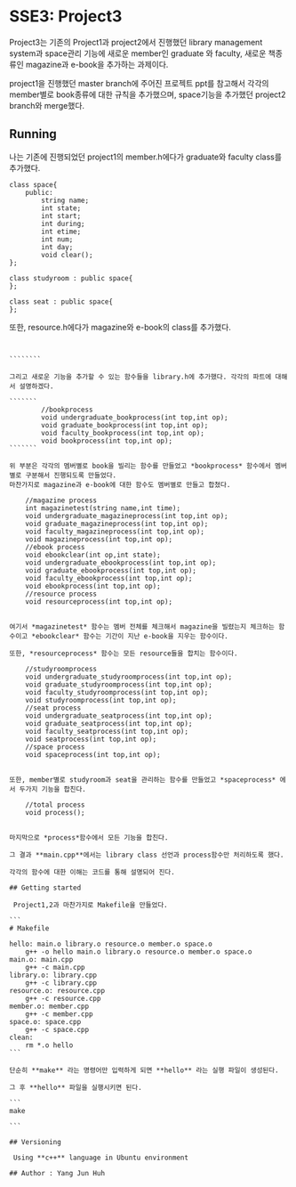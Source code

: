 # SSE3: Project3

Project3는 기존의 Project1과 project2에서 진행했던 library management system과 space관리 기능에 새로운 member인 graduate 와 faculty, 새로운 책종류인 magazine과 e-book을 추가하는 과제이다.

project1을 진행했던 master branch에 주어진 프로젝트 ppt를 참고해서 각각의 member별로 book종류에 대한 규칙을 추가했으며, space기능을 추가했던 project2 branch와 merge했다. 

## Running

나는 기존에 진행되었던 project1의 member.h에다가 graduate와 faculty class를 추가했다.

````
class space{
	public:
		string name;
		int state;
		int start;
		int during;
		int etime;
		int num;
		int day;
		void clear();
};

class studyroom : public space{
};

class seat : public space{
};

`````

또한, resource.h에다가 magazine와 e-book의 class를 추가했다. 

`````````


````````

그리고 새로운 기능을 추가할 수 있는 함수들을 library.h에 추가했다. 각각의 파트에 대해서 설명하겠다.

```````
		//bookprocess
		void undergraduate_bookprocess(int top,int op);
		void graduate_bookprocess(int top,int op);
		void faculty_bookprocess(int top,int op);
		void bookprocess(int top,int op);
```````

위 부분은 각각의 멤버별로 book을 빌리는 함수를 만들었고 *bookprocess* 함수에서 멤버별로 구분해서 진행되도록 만들었다.
마찬가지로 magazine과 e-book에 대한 함수도 멤버별로 만들고 합쳤다.

``````````````
		//magazine process
		int magazinetest(string name,int time);
		void undergraduate_magazineprocess(int top,int op);
		void graduate_magazineprocess(int top,int op);
		void faculty_magazineprocess(int top,int op);
		void magazineprocess(int top,int op);
		//ebook process
		void ebookclear(int op,int state);
		void undergraduate_ebookprocess(int top,int op);
		void graduate_ebookprocess(int top,int op);
		void faculty_ebookprocess(int top,int op);
		void ebookprocess(int top,int op);
		//resource process
		void resourceprocess(int top,int op);
``````

여기서 *magazinetest* 함수는 멤버 전체를 체크해서 magazine을 빌렸는지 체크하는 함수이고 *ebookclear* 함수는 기간이 지난 e-book을 지우는 함수이다.

또한, *resourceprocess* 함수는 모든 resource들을 합치는 함수이다.

```````````````
		//studyroomprocess
		void undergraduate_studyroomprocess(int top,int op);
		void graduate_studyroomprocess(int top,int op);
		void faculty_studyroomprocess(int top,int op);	
		void studyroomprocess(int top,int op);
		//seat process
		void undergraduate_seatprocess(int top,int op);
		void graduate_seatprocess(int top,int op);
		void faculty_seatprocess(int top,int op);
		void seatprocess(int top,int op);
		//space process
		void spaceprocess(int top,int op);
`````````

또한, member별로 studyroom과 seat을 관리하는 함수를 만들었고 *spaceprocess* 에서 두가지 기능을 합친다.

``````````
		//total process
		void process();
``````````

마지막으로 *process*함수에서 모든 기능을 합친다.

그 결과 **main.cpp**에서는 library class 선언과 process함수만 처리하도록 했다.

각각의 함수에 대한 이해는 코드를 통해 설명되어 진다.

## Getting started

 Project1,2과 마찬가지로 Makefile을 만들었다.

``` 
# Makefile

hello: main.o library.o resource.o member.o space.o
	g++ -o hello main.o library.o resource.o member.o space.o
main.o: main.cpp
	g++ -c main.cpp	
library.o: library.cpp
	g++ -c library.cpp
resource.o: resource.cpp
	g++ -c resource.cpp	
member.o: member.cpp
	g++ -c member.cpp
space.o: space.cpp
	g++ -c space.cpp	
clean:	
	rm *.o hello
```

단순히 **make** 라는 명령어만 입력하게 되면 **hello** 라는 실행 파일이 생성된다.

그 후 **hello** 파일을 실행시키면 된다.

```
make

```

## Versioning

 Using **c++** language in Ubuntu environment

## Author : Yang Jun Huh

